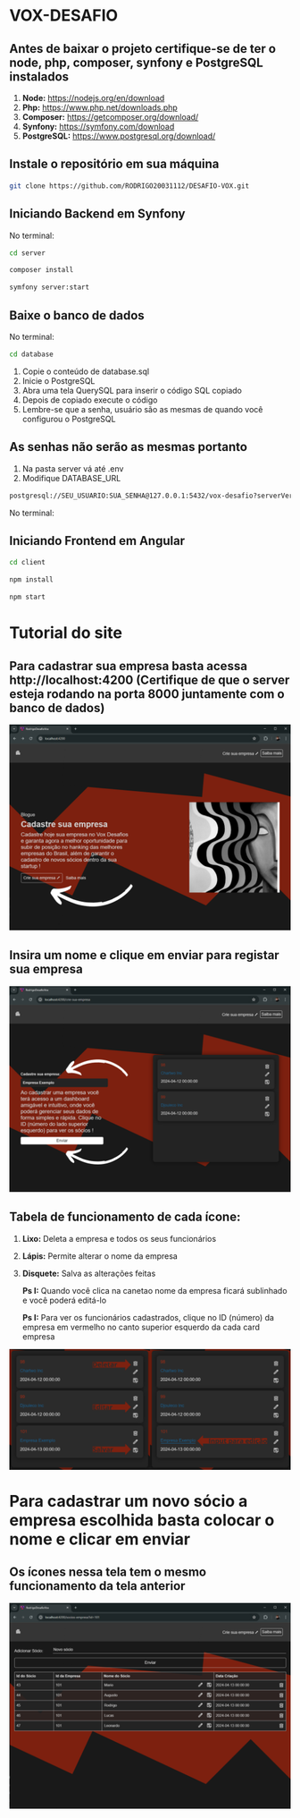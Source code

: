 # VOX-DESAFIO

## Antes de baixar o projeto certifique-se de ter o node, php, composer, synfony e PostgreSQL instalados

1. **Node:** https://nodejs.org/en/download
2. **Php:** https://www.php.net/downloads.php
3. **Composer:** https://getcomposer.org/download/
4. **Synfony:** https://symfony.com/download
5. **PostgreSQL:** https://www.postgresql.org/download/

## Instale o repositório em sua máquina

```bash
git clone https://github.com/RODRIGO20031112/DESAFIO-VOX.git
```

## Iniciando Backend em Synfony

No terminal:

```bash
cd server
```

```bash
composer install
```

```bash
symfony server:start
```

## Baixe o banco de dados

No terminal:

```bash
cd database
```

1. Copie o conteúdo de database.sql
2. Inicie o PostgreSQL
3. Abra uma tela QuerySQL para inserir o código SQL copiado
4. Depois de copiado execute o código
5. Lembre-se que a senha, usuário são as mesmas de quando você configurou o PostgreSQL

## As senhas não serão as mesmas portanto

1. Na pasta server vá até .env
2. Modifique DATABASE_URL

```bash
postgresql://SEU_USUARIO:SUA_SENHA@127.0.0.1:5432/vox-desafio?serverVersion=16&charset=utf8
```

No terminal:

## Iniciando Frontend em Angular

```bash
cd client
```

```bash
npm install
```

```bash
npm start
```

# Tutorial do site

## Para cadastrar sua empresa basta acessa http://localhost:4200 (Certifique de que o server esteja rodando na porta 8000 juntamente com o banco de dados)

<div>
<img src="1.png"/>
</div>

## Insira um nome e clique em enviar para registar sua empresa

<div>
<img src="2.png"/>
</div>

## Tabela de funcionamento de cada ícone:

1. **Lixo:** Deleta a empresa e todos os seus funcionários
2. **Lápis:** Permite alterar o nome da empresa
3. **Disquete:** Salva as alterações feitas

   **Ps I:** Quando você clica na canetao nome da empresa ficará sublinhado e você poderá editá-lo

   **Ps I:** Para ver os funcionários cadastrados, clique no ID (número) da empresa em vermelho no canto superior esquerdo da cada card empresa

<div style="display: flex; width: 50%">
<img src="3.png" style="width: 100%"/>
<img src="4.png" style="width: 100%"/>
</div>

# Para cadastrar um novo sócio a empresa escolhida basta colocar o nome e clicar em enviar

## Os ícones nessa tela tem o mesmo funcionamento da tela anterior

<div>
<img src="5.png"/>
</div>
